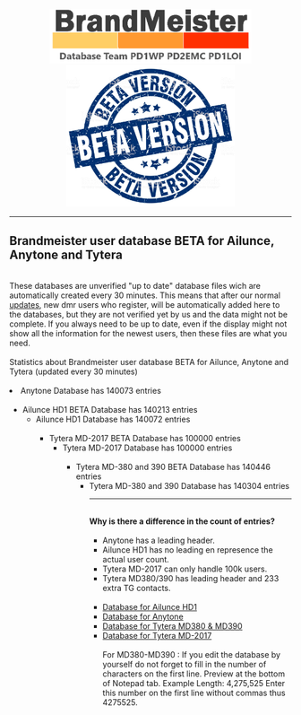 <p align="center">
<a href="https://github.com/BM-Database" target="_blank"><img src="img/BM-logo2.gif" width="360"></a>
<br>
<img src="img/BM-beta.jpg" width="300">
<br>
</p>
<hr>
<h2 id="english">Brandmeister user database <b>BETA</b> for Ailunce, Anytone and Tytera</h2>
<br>
These databases are unverified "up to date" database files wich are automatically created every 30 minutes. This means that after our normal <a href="https://github.com/bm-database/database">updates</a>, new dmr users who register, will be automatically added here to the databases, but they are not verified yet by us and the data might not be complete. If you always need to be up to date, even if the display might not show all the information for the newest users, then these files are what you need.
<br><br>
Statistics about Brandmeister user database BETA for Ailunce, Anytone and Tytera (updated every 30 minutes)<br><br>

<li>Anytone Database has 140073 entries<br><br>
<ul><li>Ailunce HD1 BETA Database has 140213 entries<br>
<ul><li>Ailunce HD1 Database has 140072 entries<br><br>
<ul><li>Tytera MD-2017 BETA Database has 100000 entries<br>
<ul><li>Tytera MD-2017 Database has 100000 entries<br><br>
<ul><li>Tytera MD-380 and 390 BETA Database has 140446 entries<br>
<ul><li>Tytera MD-380 and 390 Database has 140304 entries<br>
<hr>
<br><b>Why is there a difference in the count of entries?</b><br>
<br><ul><li>Anytone has a leading header.
<br><li>Ailunce HD1 has no leading en represence the actual user count.
<br><li>Tytera MD-2017 can only handle 100k users.
<br><li>Tytera MD380/390 has leading header and 233 extra TG contacts.
<br><br>
<li>
<a href="https://raw.githubusercontent.com/BM-Database/database-beta/master/userhd.csv">Database for Ailunce HD1</a>
</li>
<li>
<a href="https://raw.githubusercontent.com/BM-Database/database-beta/master/userat.csv">Database for Anytone</a>
</li>
<li>
<a href="https://github.com/BM-Database/database-beta/raw/master/user.bin">Database for Tytera MD380 & MD390</a>
</li>
<li>
<a href="https://raw.githubusercontent.com/BM-Database/database-beta/master/usermd2017.csv">Database for Tytera MD-2017</a>
</li>
<br>
For MD380-MD390 : If you edit the database by yourself do not forget to fill in the number of characters on the first line. Preview at the bottom of Notepad tab. Example Length: 4,275,525 Enter this number on the first line without commas thus 4275525.
